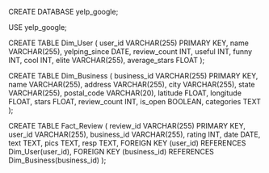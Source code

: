 
CREATE DATABASE yelp_google;

USE yelp_google;

CREATE TABLE Dim_User (
    user_id VARCHAR(255) PRIMARY KEY,
    name VARCHAR(255),
    yelping_since DATE,
    review_count INT,
    useful INT,
    funny INT,
    cool INT,
    elite VARCHAR(255),
    average_stars FLOAT
);

CREATE TABLE Dim_Business (
    business_id VARCHAR(255) PRIMARY KEY,
    name VARCHAR(255),
    address VARCHAR(255),
    city VARCHAR(255),
    state VARCHAR(255),
    postal_code VARCHAR(20),
    latitude FLOAT,
    longitude FLOAT,
    stars FLOAT,
    review_count INT,
    is_open BOOLEAN,
    categories TEXT
);

CREATE TABLE Fact_Review (
    review_id VARCHAR(255) PRIMARY KEY,
    user_id VARCHAR(255),
    business_id VARCHAR(255),
    rating INT,
    date DATE,
    text TEXT,
    pics TEXT,
    resp TEXT,
    FOREIGN KEY (user_id) REFERENCES Dim_User(user_id),
    FOREIGN KEY (business_id) REFERENCES Dim_Business(business_id)
);
